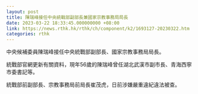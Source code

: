 ```yaml
---
layout: post
title: 陳瑞峰接任中央統戰部副部長兼國家宗教事務局局長
date: 2023-03-22 18:33:45.000000000 +08:00
link: https://news.rthk.hk/rthk/ch/component/k2/1693127-20230322.htm
categories: rthk
---
```


中央候補委員陳瑞峰接任中央統戰部副部長、國家宗教事務局局長。

統戰部官網更新有關資料，現年56歲的陳瑞峰曾任湖北武漢市副市長、青海西寧市委書記等。

統戰部前副部長、宗教事務局前局長崔茂虎，日前涉嫌嚴重違紀違法被查。
